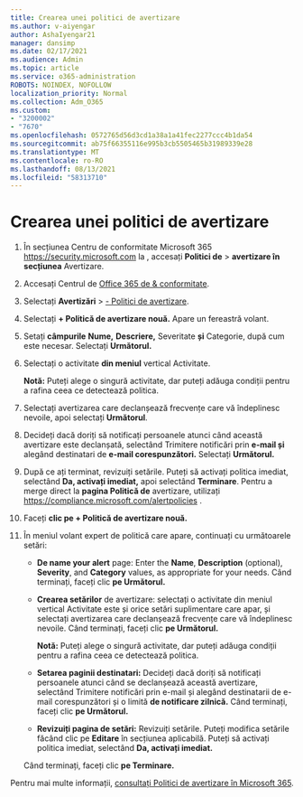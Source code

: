 ```yaml
---
title: Crearea unei politici de avertizare
ms.author: v-aiyengar
author: AshaIyengar21
manager: dansimp
ms.date: 02/17/2021
ms.audience: Admin
ms.topic: article
ms.service: o365-administration
ROBOTS: NOINDEX, NOFOLLOW
localization_priority: Normal
ms.collection: Adm_O365
ms.custom:
- "3200002"
- "7670"
ms.openlocfilehash: 0572765d56d3cd1a38a1a41fec2277ccc4b1da54
ms.sourcegitcommit: ab75f66355116e995b3cb5505465b31989339e28
ms.translationtype: MT
ms.contentlocale: ro-RO
ms.lasthandoff: 08/13/2021
ms.locfileid: "58313710"
---
```

# <a name="create-an-alert-policy"></a>Crearea unei politici de avertizare

1. În secțiunea Centru de conformitate Microsoft 365 <https://security.microsoft.com> la , accesați **Politici de** \> **avertizare în** **secțiunea** Avertizare.

1. Accesați Centrul de [Office 365 de & conformitate](https://go.microsoft.com/fwlink/p/?linkid=2077143).
1. Selectați **Avertizări**  >  [- Politici de avertizare](https://go.microsoft.com/fwlink/?linkid=2103208).
1. Selectați **+ Politică de avertizare nouă.** Apare un fereastră volant.
1. Setați **câmpurile** **Nume,** **Descriere,** Severitate **și** Categorie, după cum este necesar. Selectați **Următorul.**
1. Selectați o activitate **din meniul** vertical Activitate.

    **Notă:** Puteți alege o singură activitate, dar puteți adăuga condiții pentru a rafina ceea ce detectează politica.
1. Selectați avertizarea care declanșează frecvențe care vă îndeplinesc nevoile, apoi selectați **Următorul**.
1. Decideți dacă doriți să notificați persoanele atunci când această avertizare este declanșată, selectând Trimitere notificări prin **e-mail și** alegând destinatari de **e-mail corespunzători.** Selectați **Următorul.**
1. După ce ați terminat, revizuiți setările. Puteți să activați politica imediat, selectând **Da, activați imediat,** apoi selectând **Terminare**.
   Pentru a merge direct la **pagina Politică de** avertizare, utilizați <https://compliance.microsoft.com/alertpolicies> .

2. Faceți **clic pe + Politică de avertizare nouă.**
3. În meniul volant expert de politică care apare, continuați cu următoarele setări:
   - **De name your alert** page: Enter the **Name**, **Description** (optional), **Severity**, and **Category** values, as appropriate for your needs. Când terminați, faceți clic **pe Următorul.**
   - **Crearea setărilor** de avertizare:  selectați o activitate din meniul vertical Activitate este și orice setări suplimentare care apar, și selectați avertizarea care declanșează frecvențe care vă îndeplinesc nevoile. Când terminați, faceți clic **pe Următorul.**

     **Notă:** Puteți alege o singură activitate, dar puteți adăuga condiții pentru a rafina ceea ce detectează politica.

   - **Setarea paginii destinatari:** Decideți dacă doriți să notificați persoanele  atunci când se  declanșează această avertizare, selectând Trimitere notificări prin e-mail și alegând destinatarii de e-mail corespunzători și o limită **de notificare zilnică.** Când terminați, faceți clic **pe Următorul.**
   - **Revizuiți pagina de setări:** Revizuiți setările. Puteți modifica setările făcând clic pe **Editare** în secțiunea aplicabilă. Puteți să activați politica imediat, selectând **Da, activați imediat.**

   Când terminați, faceți clic **pe Terminare.**

Pentru mai multe informații, [consultați Politici de avertizare în Microsoft 365](https://docs.microsoft.com/microsoft-365/compliance/alert-policies).
